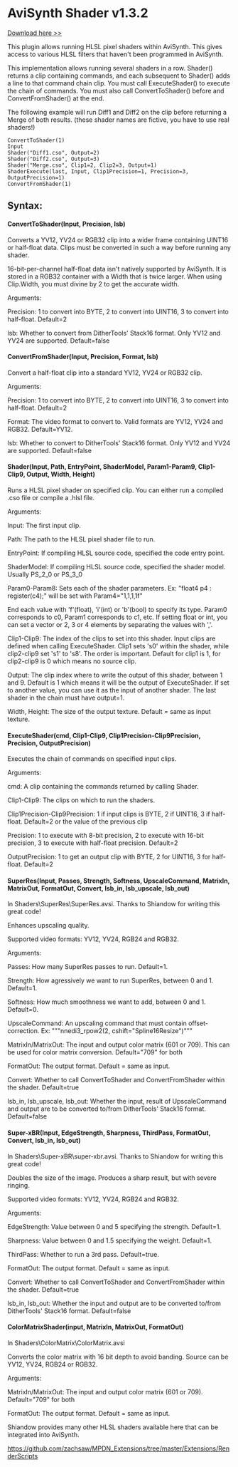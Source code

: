 # AviSynth Shader v1.3.2

<a href="https://github.com/mysteryx93/AviSynthShader/releases">Download here >></a>

This plugin allows running HLSL pixel shaders within AviSynth. This gives access to various HLSL filters that haven't been programmed in AviSynth.

This implementation allows running several shaders in a row. Shader() returns a clip containing commands, and each subsequent to Shader() adds a line to that command chain clip. You must call ExecuteShader() to execute the chain of commands. You must also call ConvertToShader() before and ConvertFromShader() at the end.

The following example will run Diff1 and Diff2 on the clip before returning a Merge of both results. (these shader names are fictive, you have to use real shaders!)

    ConvertToShader(1)
	Input
    Shader("Diff1.cso", Output=2)
    Shader("Diff2.cso", Output=3)
    Shader("Merge.cso", Clip1=2, Clip2=3, Output=1)
    ShaderExecute(last, Input, Clip1Precision=1, Precision=3, OutputPrecision=1)
    ConvertFromShader(1)

## Syntax:

#### ConvertToShader(Input, Precision, lsb)

Converts a YV12, YV24 or RGB32 clip into a wider frame containing UINT16 or half-float data. Clips must be converted in such a way before running any shader.

16-bit-per-channel half-float data isn't natively supported by AviSynth. It is stored in a RGB32 container with a Width that is twice larger. When using Clip.Width, you must divine by 2 to get the accurate width.

Arguments:

Precision: 1 to convert into BYTE, 2 to convert into UINT16, 3 to convert into half-float. Default=2

lsb: Whether to convert from DitherTools' Stack16 format. Only YV12 and YV24 are supported. Default=false

#### ConvertFromShader(Input, Precision, Format, lsb)

Convert a half-float clip into a standard YV12, YV24 or RGB32 clip.

Arguments:

Precision: 1 to convert into BYTE, 2 to convert into UINT16, 3 to convert into half-float. Default=2

Format: The video format to convert to. Valid formats are YV12, YV24 and RGB32. Default=YV12.

lsb: Whether to convert to DitherTools' Stack16 format. Only YV12 and YV24 are supported. Default=false

#### Shader(Input, Path, EntryPoint, ShaderModel, Param1-Param9, Clip1-Clip9, Output, Width, Height)

Runs a HLSL pixel shader on specified clip. You can either run a compiled .cso file or compile a .hlsl file.

Arguments:

Input: The first input clip.

Path: The path to the HLSL pixel shader file to run.

EntryPoint: If compiling HLSL source code, specified the code entry point.

ShaderModel: If compiling HLSL source code, specified the shader model. Usually PS_2_0 or PS_3_0

Param0-Param8: Sets each of the shader parameters.
Ex: "float4 p4 : register(c4);" will be set with Param4="1,1,1,1f"

End each value with 'f'(float), 'i'(int) or 'b'(bool) to specify its type.
Param0 corresponds to c0, Param1 corresponds to c1, etc.
If setting float or int, you can set a vector or 2, 3 or 4 elements by separating the values with ','.

Clip1-Clip9: The index of the clips to set into this shader. Input clips are defined when calling ExecuteShader. Clip1 sets 's0' within the shader, while clip2-clip9 set 's1' to 's8'. The order is important.
Default for clip1 is 1, for clip2-clip9 is 0 which means no source clip.

Output: The clip index where to write the output of this shader, between 1 and 9. Default is 1 which means it will be the output of ExecuteShader. If set to another value, you can use it as the input of another shader. The last shader in the chain must have output=1.

Width, Height: The size of the output texture. Default = same as input texture.

#### ExecuteShader(cmd, Clip1-Clip9, Clip1Precision-Clip9Precision, Precision, OutputPrecision)

Executes the chain of commands on specified input clips.

Arguments:

cmd: A clip containing the commands returned by calling Shader.

Clip1-Clip9: The clips on which to run the shaders.

Clip1Precision-Clip9Precision: 1 if input clips is BYTE, 2 if UINT16, 3 if half-float. Default=2 or the value of the previous clip

Precision: 1 to execute with 8-bit precision, 2 to execute with 16-bit precision, 3 to execute with half-float precision. Default=2

OutputPrecision: 1 to get an output clip with BYTE, 2 for UINT16, 3 for half-float. Default=2


#### SuperRes(Input, Passes, Strength, Softness, UpscaleCommand, MatrixIn, MatrixOut, FormatOut, Convert, lsb_in, lsb_upscale, lsb_out)

In Shaders\SuperRes\SuperRes.avsi. Thanks to Shiandow for writing this great code!

Enhances upscaling quality.

Supported video formats: YV12, YV24, RGB24 and RGB32.

Arguments:

Passes: How many SuperRes passes to run. Default=1.

Strength: How agressively we want to run SuperRes, between 0 and 1. Default=1.

Softness: How much smoothness we want to add, between 0 and 1. Default=0.

UpscaleCommand: An upscaling command that must contain offset-correction. Ex: """nnedi3_rpow2(2, cshift="Spline16Resize")"""

MatrixIn/MatrixOut: The input and output color matrix (601 or 709). This can be used for color matrix conversion. Default="709" for both

FormatOut: The output format. Default = same as input.

Convert: Whether to call ConvertToShader and ConvertFromShader within the shader. Default=true

lsb_in, lsb_upscale, lsb_out: Whether the input, result of UpscaleCommand and output are to be converted to/from DitherTools' Stack16 format. Default=false


#### Super-xBR(Input, EdgeStrength, Sharpness, ThirdPass, FormatOut, Convert, lsb_in, lsb_out)

In Shaders\Super-xBR\super-xbr.avsi. Thanks to Shiandow for writing this great code!

Doubles the size of the image. Produces a sharp result, but with severe ringing.

Supported video formats: YV12, YV24, RGB24 and RGB32.

Arguments:

EdgeStrength: Value between 0 and 5 specifying the strength. Default=1.

Sharpness: Value between 0 and 1.5 specifying the weight. Default=1.

ThirdPass: Whether to run a 3rd pass. Default=true.

FormatOut: The output format. Default = same as input.

Convert: Whether to call ConvertToShader and ConvertFromShader within the shader. Default=true

lsb_in, lsb_out: Whether the input and output are to be converted to/from DitherTools' Stack16 format. Default=false


#### ColorMatrixShader(input, MatrixIn, MatrixOut, FormatOut)

In Shaders\ColorMatrix\ColorMatrix.avsi

Converts the color matrix with 16 bit depth to avoid banding. Source can be YV12, YV24, RGB24 or RGB32.

Arguments:

MatrixIn/MatrixOut: The input and output color matrix (601 or 709). Default="709" for both

FormatOut: The output format. Default = same as input.



Shiandow provides many other HLSL shaders available here that can be integrated into AviSynth.

https://github.com/zachsaw/MPDN_Extensions/tree/master/Extensions/RenderScripts
